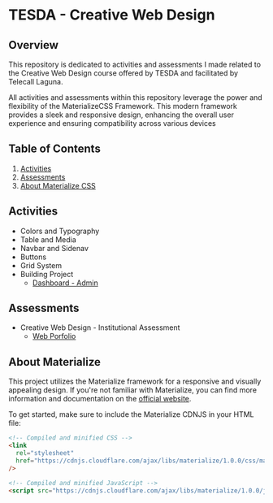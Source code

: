 # TESDA - Creative Web Design

## Overview

This repository is dedicated to activities and assessments I made related to the Creative Web Design course offered by TESDA and facilitated by Telecall Laguna.

All activities and assessments within this repository leverage the power and flexibility of the MaterializeCSS Framework. This modern framework provides a sleek and responsive design, enhancing the overall user experience and ensuring compatibility across various devices

## Table of Contents

1. [Activities](#activities)
2. [Assessments](#assessments)
3. [About Materialize CSS](#about-materialize)

## Activities

- Colors and Typography
- Table and Media
- Navbar and Sidenav
- Buttons
- Grid System
- Building Project
  - [Dashboard - Admin](https://cwd-building-project-campomanesreyc.netlify.app/)

## Assessments

- Creative Web Design - Institutional Assessment
  - [Web Porfolio](https://teswa-cwd-batch38-campomanesreyc.netlify.app/)

## About Materialize

This project utilizes the Materialize framework for a responsive and visually appealing design. If you're not familiar with Materialize, you can find more information and documentation on the [official website](https://materializecss.com/).

To get started, make sure to include the Materialize CDNJS in your HTML file:

```html
<!-- Compiled and minified CSS -->
<link
  rel="stylesheet"
  href="https://cdnjs.cloudflare.com/ajax/libs/materialize/1.0.0/css/materialize.min.css"
/>

<!-- Compiled and minified JavaScript -->
<script src="https://cdnjs.cloudflare.com/ajax/libs/materialize/1.0.0/js/materialize.min.js"></script>
```
